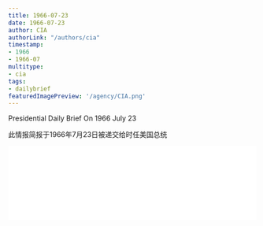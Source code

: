 ```yaml
---
title: 1966-07-23
date: 1966-07-23
author: CIA 
authorLink: "/authors/cia"
timestamp: 
- 1966
- 1966-07
multitype: 
- cia
tags: 
- dailybrief
featuredImagePreview: '/agency/CIA.png'
---
```



Presidential Daily Brief On 1966 July 23

此情报简报于1966年7月23日被递交给时任美国总统

<!--more-->





<div id="over" style="width:100%; overflow:hidden"> <iframe id="sFrame" name="sFrame" frameborder="no" border="0"  allowfullscreen marginwidth="0" scrolling="no" src = " /CIA/1966-07-23.html "  style = " position:absulute; width: 806px; top: 300;" > </iframe> </div>